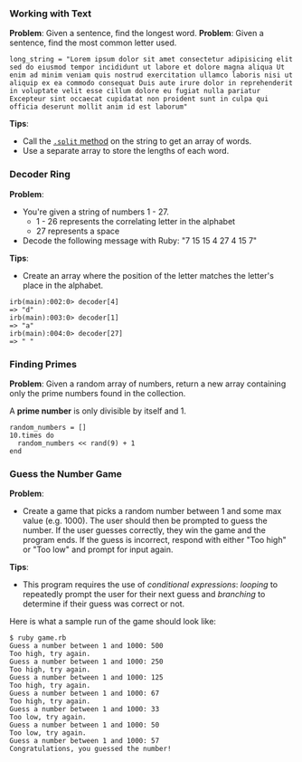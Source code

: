### Working with Text

**Problem**: Given a sentence, find the longest word.
**Problem**: Given a sentence, find the most common letter used.

```
long_string = "Lorem ipsum dolor sit amet consectetur adipisicing elit sed do eiusmod tempor incididunt ut labore et dolore magna aliqua Ut enim ad minim veniam quis nostrud exercitation ullamco laboris nisi ut aliquip ex ea commodo consequat Duis aute irure dolor in reprehenderit in voluptate velit esse cillum dolore eu fugiat nulla pariatur Excepteur sint occaecat cupidatat non proident sunt in culpa qui officia deserunt mollit anim id est laborum"
```

**Tips**:

* Call the [`.split` method](http://ruby-doc.org/core-2.2.0/String.html#method-i-split) on the string to get an array of words.
* Use a separate array to store the lengths of each word.


### Decoder Ring

**Problem**:

* You're given a string of numbers 1 - 27.
  - 1 - 26 represents the correlating letter in the alphabet
  - 27 represents a space
* Decode the following message with Ruby: "7 15 15 4 27 4 15 7"

**Tips**:

* Create an array where the position of the letter matches the letter's place in the alphabet.

```no-highlight
irb(main):002:0> decoder[4]
=> "d"
irb(main):003:0> decoder[1]
=> "a"
irb(main):004:0> decoder[27]
=> " "
```


### Finding Primes

**Problem**: Given a random array of numbers, return a new array containing
only the prime numbers found in the collection.

A **prime number** is only divisible by itself and 1.

```no-highlight
random_numbers = []
10.times do
  random_numbers << rand(9) + 1
end
```


### Guess the Number Game  

**Problem**:     

* Create a game that picks a random number between 1 and some max value (e.g. 1000). The user should then be prompted to guess the number. If the user guesses correctly, they win the game and the program ends. If the guess is incorrect, respond with either "Too high" or "Too low" and prompt for input again.

**Tips**:  

* This program requires the use of *conditional expressions*: *looping* to repeatedly prompt the user for their next guess and *branching* to determine if their guess was correct or not.


Here is what a sample run of the game should look like:

```no-highlight
$ ruby game.rb
Guess a number between 1 and 1000: 500
Too high, try again.
Guess a number between 1 and 1000: 250
Too high, try again.
Guess a number between 1 and 1000: 125
Too high, try again.
Guess a number between 1 and 1000: 67
Too high, try again.
Guess a number between 1 and 1000: 33
Too low, try again.
Guess a number between 1 and 1000: 50
Too low, try again.
Guess a number between 1 and 1000: 57
Congratulations, you guessed the number!
```
